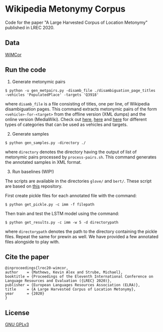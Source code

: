 # Wikipedia Metonymy Corpus

Code for the paper "A Large Harvested Corpus of Location Metonymy" published in LREC 2020.

## Data

[WiMCor](https://kevinalexmathews.github.io/software/)

## Run the code

1. Generate metonymic pairs

```$ python -u gen_metpairs.py -disamb_file ./disambiguation_page_titles -vehicles 'PopulatedPlace' -targets 'Q3918'```

where `disamb_file` is a file consisting of titles, one per line, of Wikipedia disambiguation pages.
This command extracts metonymic pairs of the form `<vehicle>-for-<target>` from the offline version (XML dumps) and the online version (MediaWiki). 
Check out 
[here](https://wiki.dbpedia.org/services-resources/datasets/dbpedia-datasets#h434-6),
[here](http://dbpedia.org/sparql?default-graph-uri=http%3A%2F%2Fdbpedia.org&query=SELECT+DISTINCT+%3Fcategory%0D%0AWHERE+%7B%3Farticle+rdf%3Atype+%3Fcategory+.%7D%0D%0ALIMIT+1000000&format=text%2Fhtml&CXML_redir_for_subjs=121&CXML_redir_for_hrefs=&timeout=30000&debug=on&run=+Run+Query+)
and 
[here](https://www.wikidata.org/wiki/Wikidata:Item_classification) for different types of categories that can be used as vehicles and targets.

2. Generate samples

```$ python gen_samples.py -directory ./```

where `directory` denotes the directory having the output of list of metonymic pairs processed by `process-pairs.sh`.
This command generates the annotated samples in XML format.

3. Run baselines (WIP!)

The scripts are available in the directories `glove/` and `bert/`.
These script are based on [this](https://github.com/milangritta/Minimalist-Location-Metonymy-Resolution) repository.

First create pickle files for each annotated file with the command:

```$ python get_pickle.py -c imm -f filepath```

Then train and test the LSTM model using the command:

```$ python get_results.py -c imm -w 5 -d directorypath```

where `directorypath` denotes the path to the directory containing the pickle files. Repeat the same for prewin as well. We have provided a few annotated files alongside to play with.

## Cite the paper

```
@inproceedings{lrec20-wimcor,
author    = {Mathews, Kevin Alex and Strube, Michael},
booktitle = {Proceedings of the Eleventh International Conference on Language Resources and Evaluation ({LREC} 2020)},
publisher = {European Languages Resources Association (ELRA)},
title     = {A Large Harvested Corpus of Location Metonymy},
year      = {2020}
}
```

## License

[GNU GPLv3](LICENSE)
